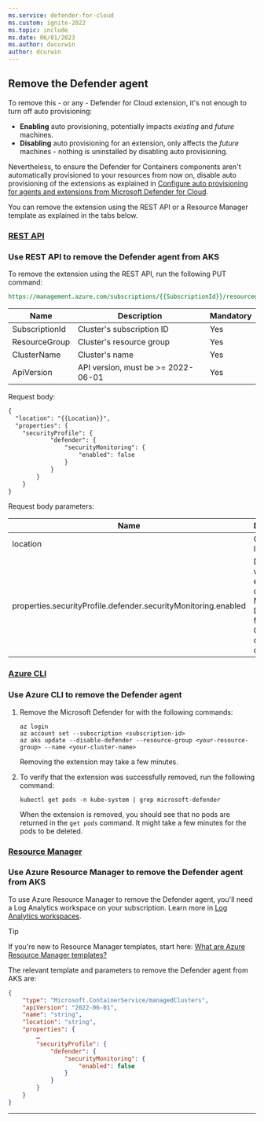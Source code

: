 ```yaml
---
ms.service: defender-for-cloud
ms.custom: ignite-2022
ms.topic: include
ms.date: 06/01/2023
ms.author: dacurwin
author: dcurwin
---
```

## Remove the Defender agent

To remove this - or any - Defender for Cloud extension, it's not enough to turn off auto provisioning:

- **Enabling** auto provisioning, potentially impacts *existing* and *future* machines.
- **Disabling** auto provisioning for an extension, only affects the *future* machines - nothing is uninstalled by disabling auto provisioning.

Nevertheless, to ensure the Defender for Containers components aren't automatically provisioned to your resources from now on, disable auto provisioning of the extensions as explained in [Configure auto provisioning for agents and extensions from Microsoft Defender for Cloud](../monitoring-components.md).

You can remove the extension using the REST API or a Resource Manager template as explained in the tabs below.

### [**REST API**](#tab/aks-removeprofile-api)

### Use REST API to remove the Defender agent from AKS

To remove the extension using the REST API, run the following PUT command:

```rest
https://management.azure.com/subscriptions/{{SubscriptionId}}/resourcegroups/{{ResourceGroup}}/providers/Microsoft.ContainerService/managedClusters/{{ClusterName}}?api-version={{ApiVersion}}
```

| Name           | Description                        | Mandatory |
|----------------|------------------------------------|-----------|
| SubscriptionId | Cluster's subscription ID          | Yes       |
| ResourceGroup  | Cluster's resource group           | Yes       |
| ClusterName    | Cluster's name                     | Yes       |
| ApiVersion     | API version, must be >= 2022-06-01 | Yes       |

Request body:

```rest
{
  "location": "{{Location}}",
  "properties": {
    "securityProfile": {
            "defender": {
                "securityMonitoring": {
                    "enabled": false
                }
            }
        }
    }
}
```

Request body parameters:

| Name | Description | Mandatory |
|--|--|--|
| location | Cluster's location | Yes |
| properties.securityProfile.defender.securityMonitoring.enabled | Determines whether to enable or disable Microsoft Defender for Containers on the cluster | Yes |

### [**Azure CLI**](#tab/k8s-remove-cli)

### Use Azure CLI to remove the Defender agent

1. Remove the Microsoft Defender for  with the following commands:

    ```azurecli
    az login
    az account set --subscription <subscription-id>
    az aks update --disable-defender --resource-group <your-resource-group> --name <your-cluster-name>
    ```

    Removing the extension may take a few minutes.

1. To verify that the extension was successfully removed, run the following command:

    ```console
    kubectl get pods -n kube-system | grep microsoft-defender
    ```

    When the extension is removed, you should see that no pods are returned in the `get pods` command. It might take a few minutes for the pods to be deleted.

### [**Resource Manager**](#tab/aks-removeprofile-resource-manager)

### Use Azure Resource Manager to remove the Defender agent from AKS

To use Azure Resource Manager to remove the Defender agent, you'll need a Log Analytics workspace on your subscription. Learn more in [Log Analytics workspaces](../../azure-monitor/logs/log-analytics-workspace-overview.md).

> [!TIP]
> If you're new to Resource Manager templates, start here: [What are Azure Resource Manager templates?](../../azure-resource-manager/templates/overview.md)

The relevant template and parameters to remove the Defender agent from AKS are:

```json
{ 
    "type": "Microsoft.ContainerService/managedClusters", 
    "apiVersion": "2022-06-01", 
    "name": "string", 
    "location": "string",
    "properties": {
        …
        "securityProfile": { 
            "defender": { 
                "securityMonitoring": {
                    "enabled": false
                }
            }
        }
    }
}
```

---
